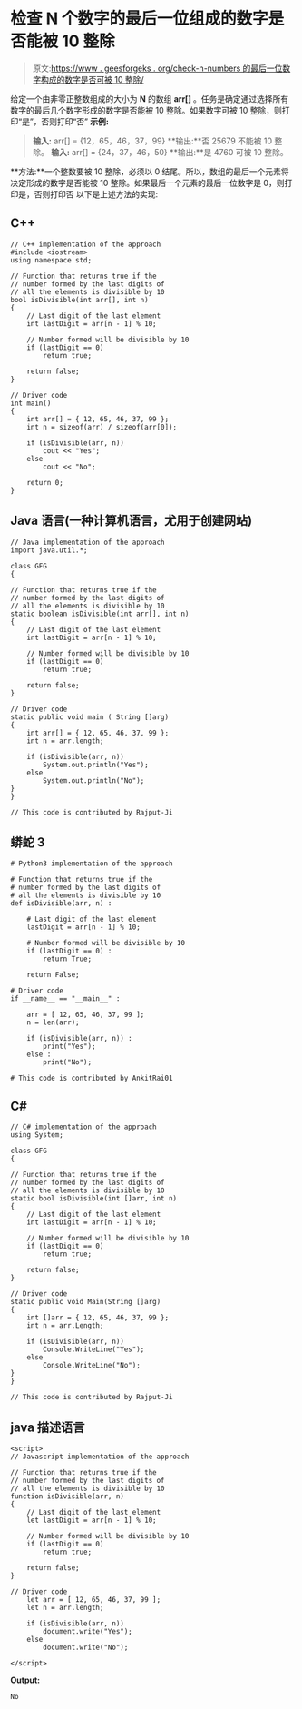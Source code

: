 # 检查 N 个数字的最后一位组成的数字是否能被 10 整除

> 原文:[https://www . geesforgeks . org/check-n-numbers 的最后一位数字构成的数字是否可被 10 整除/](https://www.geeksforgeeks.org/check-if-the-number-formed-by-the-last-digits-of-n-numbers-is-divisible-by-10-or-not/)

给定一个由非零正整数组成的大小为 **N** 的数组 **arr[]** 。任务是确定通过选择所有数字的最后几个数字形成的数字是否能被 10 整除。如果数字可被 10 整除，则打印“是”，否则打印“否”
**示例:**

> **输入:** arr[] = {12，65，46，37，99}
> **输出:**否
> 25679 不能被 10 整除。
> **输入:** arr[] = {24，37，46，50}
> **输出:**是
> 4760 可被 10 整除。

**方法:**一个整数要被 10 整除，必须以 0 结尾。所以，数组的最后一个元素将决定形成的数字是否能被 10 整除。如果最后一个元素的最后一位数字是 0，则打印是，否则打印否
以下是上述方法的实现:

## C++

```
// C++ implementation of the approach
#include <iostream>
using namespace std;

// Function that returns true if the
// number formed by the last digits of
// all the elements is divisible by 10
bool isDivisible(int arr[], int n)
{
    // Last digit of the last element
    int lastDigit = arr[n - 1] % 10;

    // Number formed will be divisible by 10
    if (lastDigit == 0)
        return true;

    return false;
}

// Driver code
int main()
{
    int arr[] = { 12, 65, 46, 37, 99 };
    int n = sizeof(arr) / sizeof(arr[0]);

    if (isDivisible(arr, n))
        cout << "Yes";
    else
        cout << "No";

    return 0;
}
```

## Java 语言(一种计算机语言，尤用于创建网站)

```
// Java implementation of the approach
import java.util.*;

class GFG
{

// Function that returns true if the
// number formed by the last digits of
// all the elements is divisible by 10
static boolean isDivisible(int arr[], int n)
{
    // Last digit of the last element
    int lastDigit = arr[n - 1] % 10;

    // Number formed will be divisible by 10
    if (lastDigit == 0)
        return true;

    return false;
}

// Driver code
static public void main ( String []arg)
{
    int arr[] = { 12, 65, 46, 37, 99 };
    int n = arr.length;

    if (isDivisible(arr, n))
        System.out.println("Yes");
    else
        System.out.println("No");
}
}

// This code is contributed by Rajput-Ji
```

## 蟒蛇 3

```
# Python3 implementation of the approach

# Function that returns true if the
# number formed by the last digits of
# all the elements is divisible by 10
def isDivisible(arr, n) :

    # Last digit of the last element
    lastDigit = arr[n - 1] % 10;

    # Number formed will be divisible by 10
    if (lastDigit == 0) :
        return True;

    return False;

# Driver code
if __name__ == "__main__" :

    arr = [ 12, 65, 46, 37, 99 ];
    n = len(arr);

    if (isDivisible(arr, n)) :
        print("Yes");
    else :
        print("No");

# This code is contributed by AnkitRai01
```

## C#

```
// C# implementation of the approach
using System;

class GFG
{

// Function that returns true if the
// number formed by the last digits of
// all the elements is divisible by 10
static bool isDivisible(int []arr, int n)
{
    // Last digit of the last element
    int lastDigit = arr[n - 1] % 10;

    // Number formed will be divisible by 10
    if (lastDigit == 0)
        return true;

    return false;
}

// Driver code
static public void Main(String []arg)
{
    int []arr = { 12, 65, 46, 37, 99 };
    int n = arr.Length;

    if (isDivisible(arr, n))
        Console.WriteLine("Yes");
    else
        Console.WriteLine("No");
}
}

// This code is contributed by Rajput-Ji
```

## java 描述语言

```
<script>
// Javascript implementation of the approach

// Function that returns true if the
// number formed by the last digits of
// all the elements is divisible by 10
function isDivisible(arr, n)
{
    // Last digit of the last element
    let lastDigit = arr[n - 1] % 10;

    // Number formed will be divisible by 10
    if (lastDigit == 0)
        return true;

    return false;
}

// Driver code
    let arr = [ 12, 65, 46, 37, 99 ];
    let n = arr.length;

    if (isDivisible(arr, n))
        document.write("Yes");
    else
        document.write("No");

</script>
```

**Output:** 

```
No
```